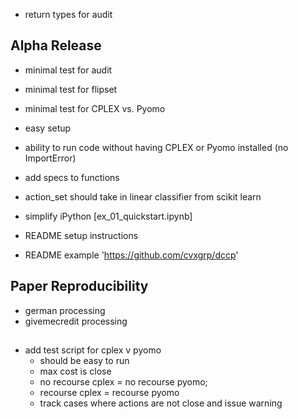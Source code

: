 - return types for audit

## Alpha Release 

- minimal test for audit 
- minimal test for flipset 
- minimal test for CPLEX vs. Pyomo
- easy setup

- ability to run code without having CPLEX or Pyomo installed (no ImportError)
- add specs to functions
- action_set should take in linear classifier from scikit learn
- simplify iPython [ex_01_quickstart.ipynb]
- README setup instructions
- README example 'https://github.com/cvxgrp/dccp'

## Paper Reproducibility

- german processing
- givemecredit processing
 

## 
- add test script for cplex v pyomo
    - should be easy to run  
    - max cost is close
    - no recourse cplex = no recourse pyomo;
    - recourse cplex = recourse pyomo
    - track cases where actions are not close and issue warning
 